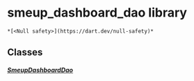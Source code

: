 


# smeup_dashboard_dao library






    *[<Null safety>](https://dart.dev/null-safety)*





## Classes

##### [SmeupDashboardDao](../smeup_daos_smeup_dashboard_dao/SmeupDashboardDao-class.md)



 















